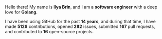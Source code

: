 Hello there! My name is **Ilya Brin**, and I am a **software engineer** with a deep love for **Golang**.

I have been using GitHub for the past **14 years**, and during that time, I have made **5126** contributions, opened **282** issues, submitted **167** pull requests, and contributed to **16** open-source projects.
